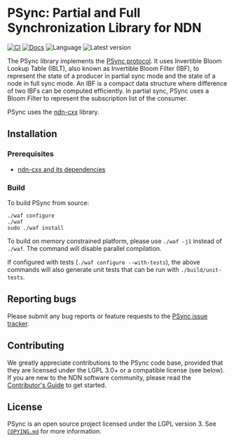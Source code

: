 # PSync: Partial and Full Synchronization Library for NDN

[![CI](https://github.com/named-data/PSync/actions/workflows/ci.yml/badge.svg)](https://github.com/named-data/PSync/actions/workflows/ci.yml)
[![Docs](https://github.com/named-data/PSync/actions/workflows/docs.yml/badge.svg)](https://github.com/named-data/PSync/actions/workflows/docs.yml)
![Language](https://img.shields.io/badge/C%2B%2B-14-blue)
![Latest version](https://img.shields.io/github/v/tag/named-data/PSync?label=Latest%20version)

The PSync library implements the
[PSync protocol](https://named-data.net/wp-content/uploads/2017/05/scalable_name-based_data_synchronization.pdf).
It uses Invertible Bloom Lookup Table (IBLT), also known as Invertible Bloom Filter (IBF),
to represent the state of a producer in partial sync mode and the state of a node in full
sync mode. An IBF is a compact data structure where difference of two IBFs can be computed
efficiently. In partial sync, PSync uses a Bloom Filter to represent the subscription list
of the consumer.

PSync uses the [ndn-cxx](https://github.com/named-data/ndn-cxx) library.

## Installation

### Prerequisites

* [ndn-cxx and its dependencies](https://named-data.net/doc/ndn-cxx/current/INSTALL.html)

### Build

To build PSync from source:

    ./waf configure
    ./waf
    sudo ./waf install

To build on memory constrained platform, please use `./waf -j1` instead of `./waf`. The
command will disable parallel compilation.

If configured with tests (`./waf configure --with-tests`), the above commands will also
generate unit tests that can be run with `./build/unit-tests`.

## Reporting bugs

Please submit any bug reports or feature requests to the
[PSync issue tracker](https://redmine.named-data.net/projects/psync/issues).

## Contributing

We greatly appreciate contributions to the PSync code base, provided that they are
licensed under the LGPL 3.0+ or a compatible license (see below).
If you are new to the NDN software community, please read the
[Contributor's Guide](https://github.com/named-data/.github/blob/master/CONTRIBUTING.md)
to get started.

## License

PSync is an open source project licensed under the LGPL version 3.
See [`COPYING.md`](COPYING.md) for more information.
